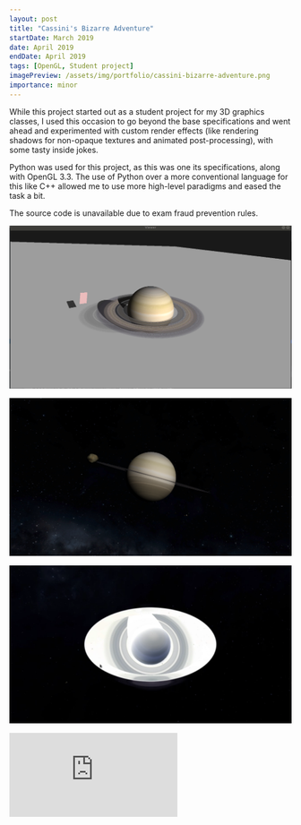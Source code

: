 ```yaml
---
layout: post
title: "Cassini's Bizarre Adventure"
startDate: March 2019
date: April 2019
endDate: April 2019
tags: [OpenGL, Student project]
imagePreview: /assets/img/portfolio/cassini-bizarre-adventure.png
importance: minor
---
```


While this project started out as a student project for my 3D graphics classes, I used this occasion 
to go beyond the base specifications and went ahead and experimented with custom render effects (like 
rendering shadows for non-opaque textures and animated post-processing), with some tasty inside jokes.

Python was used for this project, as this was one its specifications, along with OpenGL 3.3. The 
use of Python over a more conventional language for this like C++ allowed me to use more high-level 
paradigms and eased the task a bit.

The source code is unavailable due to exam fraud prevention rules. 

![Alpha shadows](/assets/img/portfolio/cassini-bizarre-adventure/alpha-shadows.png)

![Render](/assets/img/portfolio/cassini-bizarre-adventure.png)

![Animated post-processing](/assets/img/portfolio/cassini-bizarre-adventure/animated-pp.png)

<div class="ratio ratio-16x9">
    <iframe src="https://www.youtube.com/embed/_7ksN6CkesM" title="YouTube video player" frameborder="0" allow="accelerometer; autoplay; clipboard-write; encrypted-media; gyroscope; picture-in-picture" allowfullscreen></iframe>
</div>

